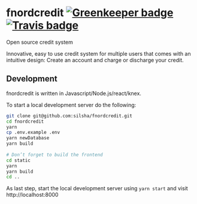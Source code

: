 # fnordcredit [![Greenkeeper badge](https://badges.greenkeeper.io/silsha/fnordcredit.svg)](https://greenkeeper.io/) [![Travis badge](https://travis-ci.org/silsha/fnordcredit.svg?branch=master)](https://travis-ci.org/silsha/fnordcredit)
Open source credit system

Innovative, easy to use credit system for multiple users that comes with an intuitive design: Create an account and charge or discharge your credit.

## Development
fnordcredit is written in Javascript/Node.js/react/knex.

To start a local development server do the following:

```sh
git clone git@github.com:silsha/fnordcredit.git
cd fnordcredit
yarn
cp .env.example .env
yarn newDatabase
yarn build
  
# Don’t forget to build the frontend
cd static
yarn
yarn build
cd ..
```

As last step, start the local development server using ```yarn start``` and visit http://localhost:8000
